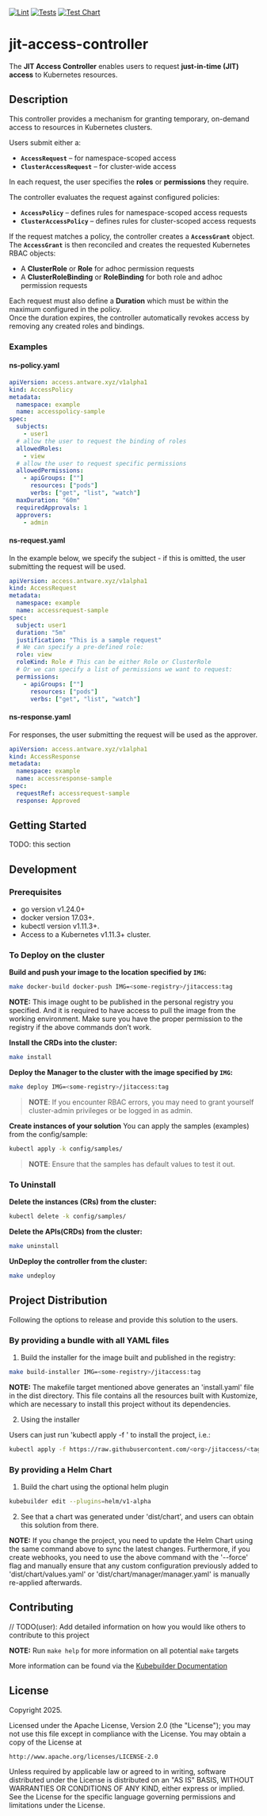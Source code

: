 [![Lint](https://github.com/ItsThatDude/jit-access-controller/actions/workflows/lint.yml/badge.svg)](https://github.com/ItsThatDude/jit-access-controller/actions/workflows/lint.yml)  [![Tests](https://github.com/ItsThatDude/jit-access-controller/actions/workflows/test.yml/badge.svg)](https://github.com/ItsThatDude/jit-access-controller/actions/workflows/test.yml)  [![Test Chart](https://github.com/ItsThatDude/jit-access-controller/actions/workflows/test-chart.yml/badge.svg)](https://github.com/ItsThatDude/jit-access-controller/actions/workflows/test-chart.yml)

# jit-access-controller

The **JIT Access Controller** enables users to request **just-in-time (JIT) access** to Kubernetes resources.

## Description

This controller provides a mechanism for granting temporary, on-demand access to resources in Kubernetes clusters.

Users submit either a:

- **`AccessRequest`** – for namespace-scoped access  
- **`ClusterAccessRequest`** – for cluster-wide access  

In each request, the user specifies the **roles** or **permissions** they require.  

The controller evaluates the request against configured policies:

- **`AccessPolicy`** – defines rules for namespace-scoped access requests  
- **`ClusterAccessPolicy`** – defines rules for cluster-scoped access requests  

If the request matches a policy, the controller creates a **`AccessGrant`** object.  
The **`AccessGrant`** is then reconciled and creates the requested Kubernetes RBAC objects:

- A **ClusterRole** or **Role** for adhoc permission requests
- A **ClusterRoleBinding** or **RoleBinding** for both role and adhoc permission requests

Each request must also define a **Duration** which must be within the maximum configured in the policy.  
Once the duration expires, the controller automatically revokes access by removing any created roles and bindings.

### Examples
#### ns-policy.yaml
```yaml
apiVersion: access.antware.xyz/v1alpha1
kind: AccessPolicy
metadata:
  namespace: example
  name: accesspolicy-sample
spec:
  subjects:
    - user1
  # allow the user to request the binding of roles
  allowedRoles:
    - view
  # allow the user to request specific permissions
  allowedPermissions:
    - apiGroups: [""]
      resources: ["pods"]
      verbs: ["get", "list", "watch"]
  maxDuration: "60m"
  requiredApprovals: 1
  approvers:
    - admin
```
#### ns-request.yaml
In the example below, we specify the subject - if this is omitted, the user submitting the request will be used.
```yaml
apiVersion: access.antware.xyz/v1alpha1
kind: AccessRequest
metadata:
  namespace: example
  name: accessrequest-sample
spec:
  subject: user1
  duration: "5m"
  justification: "This is a sample request"
  # We can specify a pre-defined role:
  role: view
  roleKind: Role # This can be either Role or ClusterRole
  # Or we can specify a list of permissions we want to request:
  permissions: 
    - apiGroups: [""]
      resources: ["pods"]
      verbs: ["get", "list", "watch"]
```
#### ns-response.yaml
For responses, the user submitting the request will be used as the approver.
```yaml
apiVersion: access.antware.xyz/v1alpha1
kind: AccessResponse
metadata:
  namespace: example
  name: accessresponse-sample
spec:
  requestRef: accessrequest-sample
  response: Approved
```

## Getting Started

TODO: this section

## Development

### Prerequisites
- go version v1.24.0+
- docker version 17.03+.
- kubectl version v1.11.3+.
- Access to a Kubernetes v1.11.3+ cluster.

### To Deploy on the cluster
**Build and push your image to the location specified by `IMG`:**

```sh
make docker-build docker-push IMG=<some-registry>/jitaccess:tag
```

**NOTE:** This image ought to be published in the personal registry you specified.
And it is required to have access to pull the image from the working environment.
Make sure you have the proper permission to the registry if the above commands don’t work.

**Install the CRDs into the cluster:**

```sh
make install
```

**Deploy the Manager to the cluster with the image specified by `IMG`:**

```sh
make deploy IMG=<some-registry>/jitaccess:tag
```

> **NOTE**: If you encounter RBAC errors, you may need to grant yourself cluster-admin
privileges or be logged in as admin.

**Create instances of your solution**
You can apply the samples (examples) from the config/sample:

```sh
kubectl apply -k config/samples/
```

>**NOTE**: Ensure that the samples has default values to test it out.

### To Uninstall
**Delete the instances (CRs) from the cluster:**

```sh
kubectl delete -k config/samples/
```

**Delete the APIs(CRDs) from the cluster:**

```sh
make uninstall
```

**UnDeploy the controller from the cluster:**

```sh
make undeploy
```

## Project Distribution

Following the options to release and provide this solution to the users.

### By providing a bundle with all YAML files

1. Build the installer for the image built and published in the registry:

```sh
make build-installer IMG=<some-registry>/jitaccess:tag
```

**NOTE:** The makefile target mentioned above generates an 'install.yaml'
file in the dist directory. This file contains all the resources built
with Kustomize, which are necessary to install this project without its
dependencies.

2. Using the installer

Users can just run 'kubectl apply -f <URL for YAML BUNDLE>' to install
the project, i.e.:

```sh
kubectl apply -f https://raw.githubusercontent.com/<org>/jitaccess/<tag or branch>/dist/install.yaml
```

### By providing a Helm Chart

1. Build the chart using the optional helm plugin

```sh
kubebuilder edit --plugins=helm/v1-alpha
```

2. See that a chart was generated under 'dist/chart', and users
can obtain this solution from there.

**NOTE:** If you change the project, you need to update the Helm Chart
using the same command above to sync the latest changes. Furthermore,
if you create webhooks, you need to use the above command with
the '--force' flag and manually ensure that any custom configuration
previously added to 'dist/chart/values.yaml' or 'dist/chart/manager/manager.yaml'
is manually re-applied afterwards.

## Contributing
// TODO(user): Add detailed information on how you would like others to contribute to this project

**NOTE:** Run `make help` for more information on all potential `make` targets

More information can be found via the [Kubebuilder Documentation](https://book.kubebuilder.io/introduction.html)

## License

Copyright 2025.

Licensed under the Apache License, Version 2.0 (the "License");
you may not use this file except in compliance with the License.
You may obtain a copy of the License at

    http://www.apache.org/licenses/LICENSE-2.0

Unless required by applicable law or agreed to in writing, software
distributed under the License is distributed on an "AS IS" BASIS,
WITHOUT WARRANTIES OR CONDITIONS OF ANY KIND, either express or implied.
See the License for the specific language governing permissions and
limitations under the License.

